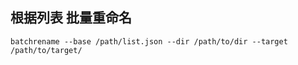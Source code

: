 ## 根据列表 批量重命名

```
batchrename --base /path/list.json --dir /path/to/dir --target /path/to/target/
```

